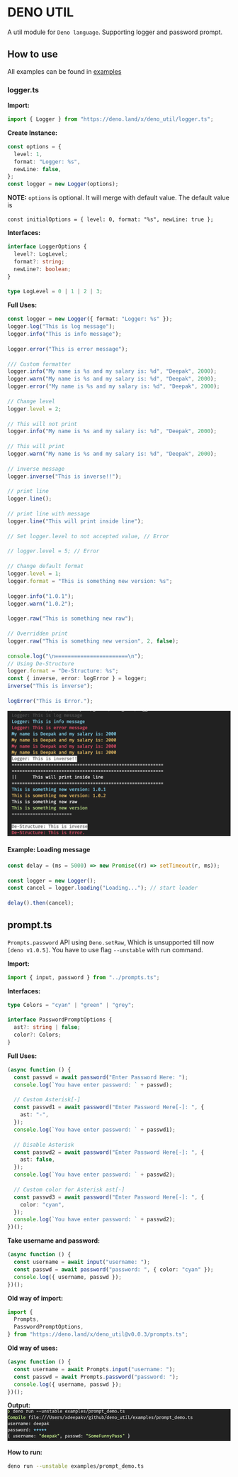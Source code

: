 # DENO UTIL

A util module for `Deno language`. Supporting logger and password prompt.

## How to use

All examples can be found in [examples](/examples/)

### logger.ts

**Import:**

```ts
import { Logger } from "https://deno.land/x/deno_util/logger.ts";
```

**Create Instance:**

```ts
const options = {
  level: 1,
  format: "Logger: %s",
  newLine: false,
};
const logger = new Logger(options);
```

**NOTE:** `options` is optional. It will merge with default value. The default value is

`const initialOptions = { level: 0, format: "%s", newLine: true };`

**Interfaces:**

```ts
interface LoggerOptions {
  level?: LogLevel;
  format?: string;
  newLine?: boolean;
}

type LogLevel = 0 | 1 | 2 | 3;
```

**Full Uses:**

```ts
const logger = new Logger({ format: "Logger: %s" });
logger.log("This is log message");
logger.info("This is info message");

logger.error("This is error message");

/// Custom formatter
logger.info("My name is %s and my salary is: %d", "Deepak", 2000);
logger.warn("My name is %s and my salary is: %d", "Deepak", 2000);
logger.error("My name is %s and my salary is: %d", "Deepak", 2000);

// Change level
logger.level = 2;

// This will not print
logger.info("My name is %s and my salary is: %d", "Deepak", 2000);

// This will print
logger.warn("My name is %s and my salary is: %d", "Deepak", 2000);

// inverse message
logger.inverse("This is inverse!!");

// print line
logger.line();

// print line with message
logger.line("This will print inside line");

// Set logger.level to not accepted value, // Error

// logger.level = 5; // Error

// Change default format
logger.level = 1;
logger.format = "This is something new version: %s";

logger.info("1.0.1");
logger.warn("1.0.2");

logger.raw("This is something new raw");

// Overridden print
logger.raw("This is something new version", 2, false);

console.log("\n=======================\n");
// Using De-Structure
logger.format = "De-Structure: %s";
const { inverse, error: logError } = logger;
inverse("This is inverse");

logError("This is Error.");
```

![Output](assets/logger-sample.png "Logger output")

#### Example: Loading message

```ts
const delay = (ms = 5000) => new Promise((r) => setTimeout(r, ms));

const logger = new Logger();
const cancel = logger.loading("Loading..."); // start loader

delay().then(cancel);
```

## prompt.ts

`Prompts.password` API using `Deno.setRaw`, Which is unsupported till now `[deno v1.0.5]`. You have to use flag `--unstable` with run command.

**Import:**

```ts
import { input, password } from "../prompts.ts";
```

**Interfaces:**

```ts
type Colors = "cyan" | "green" | "grey";

interface PasswordPromptOptions {
  ast?: string | false;
  color?: Colors;
}
```

**Full Uses:**

```ts
(async function () {
  const passwd = await password("Enter Password Here: ");
  console.log(`You have enter password: ` + passwd);

  // Custom Asterisk[-]
  const passwd1 = await password("Enter Password Here[-]: ", {
    ast: "-",
  });
  console.log(`You have enter password: ` + passwd1);

  // Disable Asterisk
  const passwd2 = await password("Enter Password Here[-]: ", {
    ast: false,
  });
  console.log(`You have enter password: ` + passwd2);

  // Custom color for Asterisk ast[-]
  const passwd3 = await password("Enter Password Here[-]: ", {
    color: "cyan",
  });
  console.log(`You have enter password: ` + passwd2);
})();
```

**Take username and password:**

```ts
(async function () {
  const username = await input("username: ");
  const passwd = await password("password: ", { color: "cyan" });
  console.log({ username, passwd });
})();
```

**Old way of import:**

```ts
import {
  Prompts,
  PasswordPromptOptions,
} from "https://deno.land/x/deno_util@v0.0.3/prompts.ts";
```

**Old way of uses:**

```ts
(async function () {
  const username = await Prompts.input("username: ");
  const passwd = await Prompts.password("password: ");
  console.log({ username, passwd });
})();
```

**Output:**
![Output](assets/user_input.png "Logger output")

**How to run:**

```bash
deno run --unstable examples/prompt_demo.ts
```
